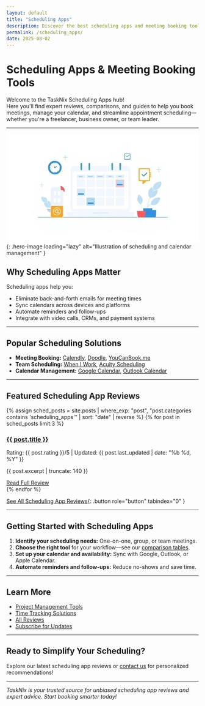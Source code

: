 ```yaml
---
layout: default
title: "Scheduling Apps"
description: Discover the best scheduling apps and meeting booking tools. Explore expert reviews, comparisons, and actionable tips for managing your calendar and appointments.
permalink: /scheduling_apps/
date: 2025-08-02
---
```


# Scheduling Apps & Meeting Booking Tools

Welcome to the TaskNix Scheduling Apps hub!  
Here you'll find expert reviews, comparisons, and guides to help you book meetings, manage your calendar, and streamline appointment scheduling—whether you're a freelancer, business owner, or team leader.

---

![Scheduling and Calendar Management](/images/scheduling-calendar-management.jpg){: .hero-image loading="lazy" alt="Illustration of scheduling and calendar management" }

## Why Scheduling Apps Matter

Scheduling apps help you:

- Eliminate back-and-forth emails for meeting times
- Sync calendars across devices and platforms
- Automate reminders and follow-ups
- Integrate with video calls, CRMs, and payment systems

---

## Popular Scheduling Solutions

- **Meeting Booking:** [Calendly](/reviews/calendly-review), [Doodle](/reviews/doodle-review), [YouCanBook.me](/reviews/youcanbookme-review)
- **Team Scheduling:** [When I Work](/reviews/when-i-work-review), [Acuity Scheduling](/reviews/acuity-scheduling-review)
- **Calendar Management:** [Google Calendar](/reviews/google-calendar-review), [Outlook Calendar](/reviews/outlook-calendar-review)

---

## Featured Scheduling App Reviews

{% assign sched_posts = site.posts | where_exp: "post", "post.categories contains 'scheduling_apps'" | sort: "date" | reverse %}
{% for post in sched_posts limit:3 %}
<div class="review-preview">
  <h3><a href="{{ post.url | relative_url }}">{{ post.title }}</a></h3>
  <p class="meta">Rating: {{ post.rating }}/5 | Updated: {{ post.last_updated | date: "%b %d, %Y" }}</p>
  <p>{{ post.excerpt | truncate: 140 }}</p>
  <a href="{{ post.url | relative_url }}" class="button secondary" role="button" tabindex="0" style="margin-top:10px;">Read Full Review</a>
</div>
{% endfor %}

[See All Scheduling App Reviews](/reviews?category=scheduling_apps){: .button role="button" tabindex="0" }

---

## Getting Started with Scheduling Apps

1. **Identify your scheduling needs:** One-on-one, group, or team meetings.
2. **Choose the right tool** for your workflow—see our [comparison tables](/comparisons).
3. **Set up your calendar and availability:** Sync with Google, Outlook, or Apple Calendar.
4. **Automate reminders and follow-ups:** Reduce no-shows and save time.

---

## Learn More

- [Project Management Tools](/project_management)
- [Time Tracking Solutions](/time_tracking)
- [All Reviews](/reviews)
- [Subscribe for Updates](/newsletter)

---

## Ready to Simplify Your Scheduling?

Explore our latest scheduling app reviews or [contact us](/contact) for personalized recommendations!

---

*TaskNix is your trusted source for unbiased scheduling app reviews and expert advice. Start booking smarter today!*